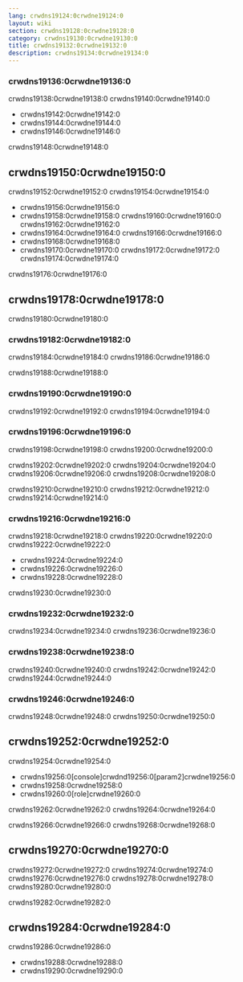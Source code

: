 ```yaml
---
lang: crwdns19124:0crwdne19124:0
layout: wiki
section: crwdns19128:0crwdne19128:0
category: crwdns19130:0crwdne19130:0
title: crwdns19132:0crwdne19132:0
description: crwdns19134:0crwdne19134:0
---
```


### crwdns19136:0crwdne19136:0

crwdns19138:0crwdne19138:0 crwdns19140:0crwdne19140:0

- crwdns19142:0crwdne19142:0
- crwdns19144:0crwdne19144:0
- crwdns19146:0crwdne19146:0

crwdns19148:0crwdne19148:0

## crwdns19150:0crwdne19150:0
crwdns19152:0crwdne19152:0 crwdns19154:0crwdne19154:0

- crwdns19156:0crwdne19156:0
- crwdns19158:0crwdne19158:0 crwdns19160:0crwdne19160:0  crwdns19162:0crwdne19162:0
- crwdns19164:0crwdne19164:0 crwdns19166:0crwdne19166:0
- crwdns19168:0crwdne19168:0
- crwdns19170:0crwdne19170:0 crwdns19172:0crwdne19172:0  crwdns19174:0crwdne19174:0

crwdns19176:0crwdne19176:0

## crwdns19178:0crwdne19178:0
crwdns19180:0crwdne19180:0

### crwdns19182:0crwdne19182:0
crwdns19184:0crwdne19184:0 crwdns19186:0crwdne19186:0

crwdns19188:0crwdne19188:0

### crwdns19190:0crwdne19190:0
crwdns19192:0crwdne19192:0 crwdns19194:0crwdne19194:0

### crwdns19196:0crwdne19196:0
crwdns19198:0crwdne19198:0 crwdns19200:0crwdne19200:0

crwdns19202:0crwdne19202:0 crwdns19204:0crwdne19204:0 crwdns19206:0crwdne19206:0 crwdns19208:0crwdne19208:0

crwdns19210:0crwdne19210:0 crwdns19212:0crwdne19212:0 crwdns19214:0crwdne19214:0

### crwdns19216:0crwdne19216:0
crwdns19218:0crwdne19218:0 crwdns19220:0crwdne19220:0 crwdns19222:0crwdne19222:0

- crwdns19224:0crwdne19224:0
- crwdns19226:0crwdne19226:0
- crwdns19228:0crwdne19228:0

crwdns19230:0crwdne19230:0

### crwdns19232:0crwdne19232:0
crwdns19234:0crwdne19234:0 crwdns19236:0crwdne19236:0

### crwdns19238:0crwdne19238:0
crwdns19240:0crwdne19240:0 crwdns19242:0crwdne19242:0 crwdns19244:0crwdne19244:0

### crwdns19246:0crwdne19246:0
crwdns19248:0crwdne19248:0 crwdns19250:0crwdne19250:0

## crwdns19252:0crwdne19252:0
crwdns19254:0crwdne19254:0

- crwdns19256:0[console]crwdnd19256:0[param2]crwdne19256:0
- crwdns19258:0crwdne19258:0
- crwdns19260:0[role]crwdne19260:0

crwdns19262:0crwdne19262:0 crwdns19264:0crwdne19264:0

crwdns19266:0crwdne19266:0 crwdns19268:0crwdne19268:0

## crwdns19270:0crwdne19270:0
crwdns19272:0crwdne19272:0 crwdns19274:0crwdne19274:0 crwdns19276:0crwdne19276:0 crwdns19278:0crwdne19278:0 crwdns19280:0crwdne19280:0

crwdns19282:0crwdne19282:0

## crwdns19284:0crwdne19284:0
crwdns19286:0crwdne19286:0

- crwdns19288:0crwdne19288:0
- crwdns19290:0crwdne19290:0

<!-- Discord channel links -->

